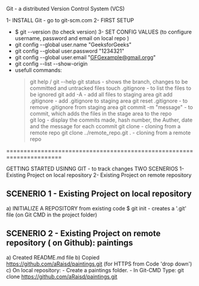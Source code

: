 Git - a distributed Version Control System  (VCS)

1- INSTALL Git - go to  git-scm.com
2- FIRST SETUP
  - $ git --version (to check version)
3- SET CONFIG VALUES (to configure username, password and email on local repo )
  - git config --global user.name "GeeksforGeeks"
  - git config --global user.password "1234321"
  - git config --global user.email "GFGexample@gmail.orgg"
  - git config --list --show-origin
  - usefull commands:
    > git help <verb>  /  git <verb> --help
    > git status              - shows the branch, changes to be committed and untracked files
    > touch .gitignore        - to list the files to be ignored
    > git add -A              - add all files to staging area
    > git add .gitignore      - add .gitignore to staging area
    > git reset .gitignore    - to remove .gitignore from staging area
    > git commit -m "message" - to commit, which adds the files in the stage area to the repo    
    > git log                 - display the commits made, hash number, the Auther, date and the message for each ccommit
    > git clone <url> <where to clone>  - cloning from a remote repo <url>
    > git clone ../remote_repo.git .    - cloning from a remote repo
    > 
    > 
  

======================================================================

GETTING STARTED USINNG GIT - to track changes
  TWO SCENERIOS
  1- Existing Project on local repository
  2- Existing Project on remote repository


SCENERIO 1 - Existing Project on local repository
----------------------
  a) INITIALIZE A REPOSITORY from existing code
    $ git init  - creates a '.git' file (on Git CMD  in the project folder)


SCENERIO 2 - Existing Project on remote repository ( on Github):  paintings
---------------------------------------------------------------------
  a) Created README.md file
  b) Copied https://github.com/aRaisd/paintings.git (for HTTPS from Code 'drop down')
  c) On local repository:
    - Create a paintings folder.
    - In Git-CMD Type: git clone https://github.com/aRaisd/paintings.git

